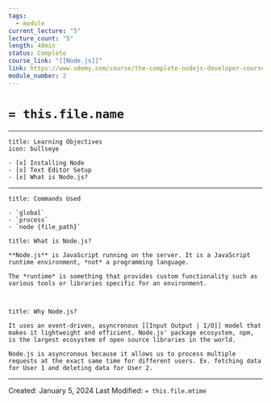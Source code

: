 ```yaml
---
tags:
  - module
current_lecture: "5"
lecture_count: "5"
length: 48min
status: Complete
course_link: "[[Node.js]]"
link: https://www.udemy.com/course/the-complete-nodejs-developer-course-2/learn/lecture/13728812#overview
module_number: 2
---
```

# `= this.file.name`
---

```ad-hint
title: Learning Objectives
icon: bullseye

- [x] Installing Node
- [x] Text Editor Setup
- [x] What is Node.js?

```

---

```ad-abstract
title: Commands Used

- `global`
- `process`
- `node {file_path}`

```

````ad-info
title: What is Node.js?

**Node.js** is JavaScript running on the server. It is a JavaScript runtime environment, *not* a programming language. 

The *runtime* is something that provides custom functionality such as various tools or libraries specific for an environment. 



````

```ad-question
title: Why Node.js?

It uses an event-driven, asyncronous [[Input Output | I/O]] model that makes it lightweight and efficient. Node.js' package ecosystem, npm, is the largest ecosystem of open source libraries in the world.

Node.js is asyncronous because it allows us to process multiple requests at the exact same time for different users. Ex. fetching data for User 1 and deleting data for User 2.

```

---
Created: January 5, 2024
Last Modified: `= this.file.mtime`

